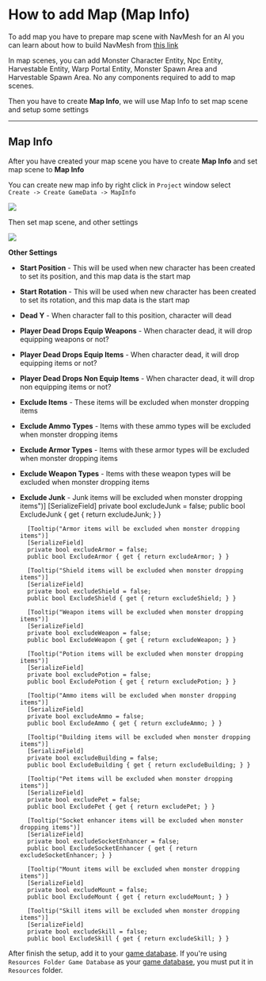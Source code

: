 # How to add Map (Map Info)

To add map you have to prepare map scene with NavMesh for an AI you can learn about how to build NavMesh from [this link](https://docs.unity3d.com/Manual/nav-BuildingNavMesh.html)

In map scenes, you can add Monster Character Entity, Npc Entity, Harvestable Entity, Warp Portal Entity, Monster Spawn Area and Harvestable Spawn Area. No any components required to add to map scenes.

Then you have to create **Map Info**, we will use Map Info to set map scene and setup some settings

* * *

## Map Info

After you have created your map scene you have to create **Map Info** and set map scene to **Map Info**

You can create new map info by right click in `Project` window select   
`Create -> Create GameData -> MapInfo`

![](https://cdn-images-1.medium.com/max/1600/0*7_a38hcHWo38MNM0)

Then set map scene, and other settings

![](https://cdn-images-1.medium.com/max/1600/0*qlyeR8iDp88w6MDT)

**Other Settings**
* **Start Position** - This will be used when new character has been created to set its position, and this map data is the start map
* **Start Rotation** - This will be used when new character has been created to set its rotation, and this map data is the start map
* **Dead Y** - When character fall to this position, character will dead
* **Player Dead Drops Equip Weapons** - When character dead, it will drop equipping weapons or not?
* **Player Dead Drops Equip Items** - When character dead, it will drop equipping items or not?
* **Player Dead Drops Non Equip Items** - When character dead, it will drop non equipping items or not?
* **Exclude Items** - These items will be excluded when monster dropping items
* **Exclude Ammo Types** - Items with these ammo types will be excluded when monster dropping items
* **Exclude Armor Types** - Items with these armor types will be excluded when monster dropping items
* **Exclude Weapon Types** - Items with these weapon types will be excluded when monster dropping items
* **Exclude Junk** - Junk items will be excluded when monster dropping items")]
        [SerializeField]
        private bool excludeJunk = false;
        public bool ExcludeJunk { get { return excludeJunk; } }

        [Tooltip("Armor items will be excluded when monster dropping items")]
        [SerializeField]
        private bool excludeArmor = false;
        public bool ExcludeArmor { get { return excludeArmor; } }

        [Tooltip("Shield items will be excluded when monster dropping items")]
        [SerializeField]
        private bool excludeShield = false;
        public bool ExcludeShield { get { return excludeShield; } }

        [Tooltip("Weapon items will be excluded when monster dropping items")]
        [SerializeField]
        private bool excludeWeapon = false;
        public bool ExcludeWeapon { get { return excludeWeapon; } }

        [Tooltip("Potion items will be excluded when monster dropping items")]
        [SerializeField]
        private bool excludePotion = false;
        public bool ExcludePotion { get { return excludePotion; } }

        [Tooltip("Ammo items will be excluded when monster dropping items")]
        [SerializeField]
        private bool excludeAmmo = false;
        public bool ExcludeAmmo { get { return excludeAmmo; } }

        [Tooltip("Building items will be excluded when monster dropping items")]
        [SerializeField]
        private bool excludeBuilding = false;
        public bool ExcludeBuilding { get { return excludeBuilding; } }

        [Tooltip("Pet items will be excluded when monster dropping items")]
        [SerializeField]
        private bool excludePet = false;
        public bool ExcludePet { get { return excludePet; } }

        [Tooltip("Socket enhancer items will be excluded when monster dropping items")]
        [SerializeField]
        private bool excludeSocketEnhancer = false;
        public bool ExcludeSocketEnhancer { get { return excludeSocketEnhancer; } }

        [Tooltip("Mount items will be excluded when monster dropping items")]
        [SerializeField]
        private bool excludeMount = false;
        public bool ExcludeMount { get { return excludeMount; } }

        [Tooltip("Skill items will be excluded when monster dropping items")]
        [SerializeField]
        private bool excludeSkill = false;
        public bool ExcludeSkill { get { return excludeSkill; } }

After finish the setup, add it to your [game database](pages/103-game-database.md). If you're using `Resources Folder Game Database` as your [game database](pages/103-game-database.md), you must put it in `Resources` folder.
<!--stackedit_data:
eyJoaXN0b3J5IjpbLTE3MTM4MDY4NjAsLTE4MTczNTg1NjcsNT
A1NDA3Mjk0XX0=
-->